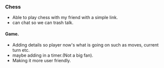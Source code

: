 ### Chess

- Able to play chess with my friend with a simple link.
- can chat so we can trash talk.


#### Game.
- Adding details so player now's what is going on such as moves, current turn etc.
- maybe adding in a timer.(Not a big fan).
- Making it more user friendly.